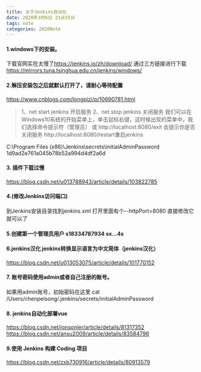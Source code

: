 ```yaml
---
title: 关于Jenkins自动化
date: 2020年3月6日 21点55分
tags: note
categories: 2020Note
---
```


#### 1.windows下的安装。
下载官网实在太慢了<https://jenkins.io/zh/download/>
通过三方链接进行下载 <https://mirrors.tuna.tsinghua.edu.cn/jenkins/windows/>

<!-- more -->

#### 2.解压安装包之后就默认打开了，请耐心等待配置
<https://www.cnblogs.com/longpizi/p/10690781.html>

>1、net start jenkins  开启服务 
>2、net stop jenkins 关闭服务 
>我们可以在Windows10系统的开始菜单上，单击鼠标右键，这时候出现的菜单中，我们选择命令提示符（管理员）
>或 http://localhost:8080/exit 会提示你是否关闭服务
> http://localhost:8080/restart重启jenkins

C:\Program Files (x86)\Jenkins\secrets\initialAdminPassword
1d9ad2e761a045b78b52a994d4df2a6d

#### 3. 插件下载过慢
<https://blog.csdn.net/u013788943/article/details/103822785>

#### 4.(修改Jenkins访问端口)
到Jenkins安装目录找到jenkins.xml 打开里面有个--httpPort=8080 直接修改它就可以了

#### 5.创建第一个管理员用户 s18334787934 sx...4s


#### 6.jenkins汉化 jenkins转换显示语言为中文简体（jenkins汉化） 
<https://blog.csdn.net/u013053075/article/details/101770152>


#### 7. 账号密码使用admin或者自己注册的账号。
如果用admin账号，初始密码在这里 cat /Users/chenpeisong/.jenkins/secrets/initialAdminPassword

#### 8. jenkins自动化部署vue
<https://blog.csdn.net/jonsonler/article/details/81317352>
<https://blog.csdn.net/ansu2009/article/details/83584796>


#### 9.使用 Jenkins 构建 Coding 项目
<https://blog.csdn.net/zxb730916/article/details/80913579>